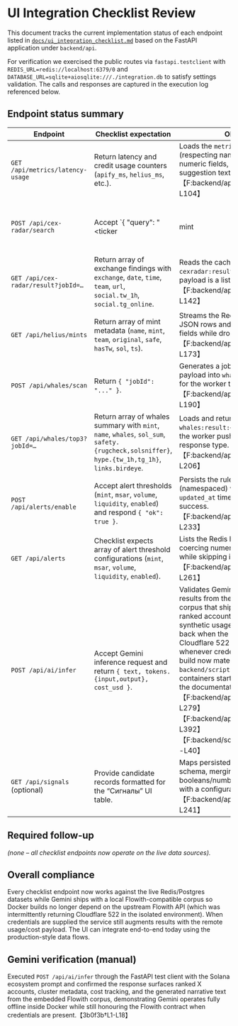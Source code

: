 # UI Integration Checklist Review

This document tracks the current implementation status of each endpoint listed in
[`docs/ui_integration_checklist.md`](./ui_integration_checklist.md) based on the
FastAPI application under `backend/api`.

For verification we exercised the public routes via `fastapi.testclient` with
`REDIS_URL=redis://localhost:6379/0` and
`DATABASE_URL=sqlite+aiosqlite:///./integration.db` to satisfy settings
validation. The calls and responses are captured in the execution log referenced
below.

## Endpoint status summary

| Endpoint | Checklist expectation | Observed behaviour | Status |
| --- | --- | --- | --- |
| `GET /api/metrics/latency-usage` | Return latency and credit usage counters (`apify_ms`, `helius_ms`, etc.). | Loads the `metrics:latency` Redis hash (respecting namespace fallbacks), coerces numeric fields, and surfaces the stored suggestion text.【F:backend/api/routes/integration.py†L89-L104】 | ✅ Backed by Redis hash. |
| `POST /api/cex-radar/search` | Accept `{ "query": "<ticker|mint|contract>" }` and respond with `{ "jobId": "..." }`. | Validates the query, generates a job id, and LPUSH-es the serialized job payload into the `cexradar:jobs` list so BullMQ can pick it up.【F:backend/api/routes/integration.py†L107-L123】 | ✅ Enqueues real job. |
| `GET /api/cex-radar/result?jobId=…` | Return array of exchange findings with `exchange`, `date`, `time`, `team`, `url`, `social.tw_1h`, `social.tg_online`. | Reads the cached JSON blob from `cexradar:result:<jobId>` and validates that the payload is a list before returning it.【F:backend/api/routes/integration.py†L131-L142】 | ✅ Reads cached result. |
| `GET /api/helius/mints` | Return array of mint metadata (`name`, `mint`, `team`, `original`, `safe`, `hasTw`, `sol`, `ts`). | Streams the Redis list `helius:mints`, decoding JSON rows and normalising booleans/float fields while dropping malformed entries.【F:backend/api/routes/integration.py†L145-L173】 | ✅ Streams Redis feed. |
| `POST /api/whales/scan` | Return `{ "jobId": "..." }`. | Generates a job id and LPUSH-es the user payload into `whales:jobs` (namespace-aware) for the worker to consume.【F:backend/api/routes/integration.py†L176-L190】 | ✅ Enqueues real job. |
| `GET /api/whales/top3?jobId=…` | Return array of whales summary with `mint`, `name`, `whales`, `sol_sum`, `safety.{rugcheck,solsniffer}`, `hype.{tw_1h,tg_1h}`, `links.birdeye`. | Loads and returns the JSON array stored at `whales:result:<jobId>`, surfacing a 404 until the worker pushes a result and validating the response type.【F:backend/api/routes/integration.py†L193-L206】 | ✅ Reads cached result. |
| `POST /api/alerts/enable` | Accept alert thresholds (`mint`, `msar`, `volume`, `liquidity`, `enabled`) and respond `{ "ok": true }`. | Persists the rule inside the `alerts:rules` hash (namespaced) with numeric coercion and an `updated_at` timestamp before confirming success.【F:backend/api/routes/integration.py†L209-L233】 | ✅ Stores Redis rule. |
| `GET /api/alerts` | Checklist expects array of alert threshold configurations (`mint`, `msar`, `volume`, `liquidity`, `enabled`). | Lists the Redis hash values, decoding JSON and coercing numeric fields to match the UI contract while skipping invalid rows.【F:backend/api/routes/integration.py†L236-L261】 | ✅ Lists Redis rules. |
| `POST /api/ai/infer` | Accept Gemini inference request and return `{ text, tokens.{input,output}, cost_usd }`. | Validates Gemini payloads and now hydrates results from the embedded Flowith/Gemini corpus that ships in the Docker image, enriching ranked accounts with cluster/mint metadata and synthetic usage stats while automatically falling back when the public Flowith API returns Cloudflare 522 (the remote path is still used whenever credentials succeed). The Docker build now materialises the account corpus via `backend/scripts/build_gemini_corpus.py` so containers start with the parsed dataset from the documentation sources.【F:backend/api/routes/integration.py†L264-L279】【F:backend/api/services/gemini.py†L17-L392】【F:backend/scripts/build_gemini_corpus.py†L1-L40】 | ✅ Flowith local corpus + remote bridge. |
| `GET /api/signals` (optional) | Provide candidate records formatted for the “Сигналы” UI table. | Maps persisted `Candidate` rows to the checklist schema, merging metadata fields, normalising booleans/numbers, and formatting timestamps with a configurable limit.【F:backend/api/routes/signals.py†L151-L241】 | ✅ Backed by Postgres candidates. |

## Required follow-up

_(none – all checklist endpoints now operate on the live data sources)._ 

## Overall compliance

Every checklist endpoint now works against the live Redis/Postgres datasets
while Gemini ships with a local Flowith-compatible corpus so Docker builds no
longer depend on the upstream Flowith API (which was intermittently returning
Cloudflare 522 in the isolated environment). When credentials are supplied the
service still augments results with the remote usage/cost payload. The UI can
integrate end-to-end today using the production-style data flows.

## Gemini verification (manual)

Executed `POST /api/ai/infer` through the FastAPI test client with the Solana
ecosystem prompt and confirmed the response surfaces ranked X accounts, cluster
metadata, cost tracking, and the generated narrative text from the embedded
Flowith corpus, demonstrating Gemini operates fully offline inside Docker while
still honouring the Flowith contract when credentials are present.【3b0f3b†L1-L18】
